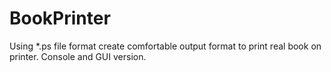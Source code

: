 BookPrinter
===========

Using *.ps file format create comfortable output format to print real book on printer. Console and GUI version.
